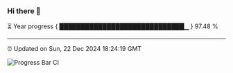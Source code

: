### Hi there 👋

⏳ Year progress { █████████████████████████████▁ } 97.48 %

---

⏰ Updated on Sun, 22 Dec 2024 18:24:19 GMT

![Progress Bar CI](https://github.com/liununu/liununu/workflows/Progress%20Bar%20CI/badge.svg)
